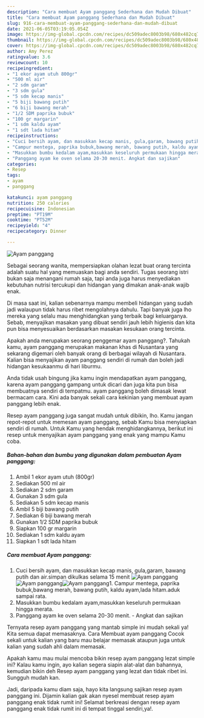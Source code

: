 ```yaml
---
description: "Cara membuat Ayam panggang Sederhana dan Mudah Dibuat"
title: "Cara membuat Ayam panggang Sederhana dan Mudah Dibuat"
slug: 916-cara-membuat-ayam-panggang-sederhana-dan-mudah-dibuat
date: 2021-06-05T03:19:05.054Z
image: https://img-global.cpcdn.com/recipes/dc509adec8003b98/680x482cq70/ayam-panggang-foto-resep-utama.jpg
thumbnail: https://img-global.cpcdn.com/recipes/dc509adec8003b98/680x482cq70/ayam-panggang-foto-resep-utama.jpg
cover: https://img-global.cpcdn.com/recipes/dc509adec8003b98/680x482cq70/ayam-panggang-foto-resep-utama.jpg
author: Amy Perez
ratingvalue: 3.6
reviewcount: 10
recipeingredient:
- "1 ekor ayam utuh 800gr"
- "500 ml air"
- "2 sdm garam"
- "3 sdm gula"
- "5 sdm kecap manis"
- "5 biji bawang putih"
- "6 biji bawang merah"
- "1/2 SDM paprika bubuk"
- "100 gr margarin"
- "1 sdm kaldu ayam"
- "1 sdt lada hitam"
recipeinstructions:
- "Cuci bersih ayam, dan masukkan kecap manis, gula,garam, bawang putih dan air.simpan dikulkas selama 15 menit"
- "Campur mentega, paprika bubuk,bawang merah, bawang putih, kaldu ayam,lada hitam.aduk sampai rata."
- "Masukkan bumbu kedalam ayam,masukkan keseluruh permukaan hingga merata."
- "Panggang ayam ke oven selama 20-30 menit. Angkat dan sajikan"
categories:
- Resep
tags:
- ayam
- panggang

katakunci: ayam panggang 
nutrition: 250 calories
recipecuisine: Indonesian
preptime: "PT19M"
cooktime: "PT52M"
recipeyield: "4"
recipecategory: Dinner

---
```



![Ayam panggang](https://img-global.cpcdn.com/recipes/dc509adec8003b98/680x482cq70/ayam-panggang-foto-resep-utama.jpg)

Sebagai seorang wanita, mempersiapkan olahan lezat buat orang tercinta adalah suatu hal yang memuaskan bagi anda sendiri. Tugas seorang istri bukan saja menangani rumah saja, tapi anda juga harus menyediakan kebutuhan nutrisi tercukupi dan hidangan yang dimakan anak-anak wajib enak.

Di masa  saat ini, kalian sebenarnya mampu membeli hidangan yang sudah jadi walaupun tidak harus ribet mengolahnya dahulu. Tapi banyak juga lho mereka yang selalu mau menghidangkan yang terbaik bagi keluarganya. Sebab, menyajikan masakan yang dibuat sendiri jauh lebih higienis dan kita pun bisa menyesuaikan berdasarkan masakan kesukaan orang tercinta. 



Apakah anda merupakan seorang penggemar ayam panggang?. Tahukah kamu, ayam panggang merupakan makanan khas di Nusantara yang sekarang digemari oleh banyak orang di berbagai wilayah di Nusantara. Kalian bisa menyajikan ayam panggang sendiri di rumah dan boleh jadi hidangan kesukaanmu di hari liburmu.

Anda tidak usah bingung jika kamu ingin mendapatkan ayam panggang, karena ayam panggang gampang untuk dicari dan juga kita pun bisa membuatnya sendiri di tempatmu. ayam panggang boleh dimasak lewat bermacam cara. Kini ada banyak sekali cara kekinian yang membuat ayam panggang lebih enak.

Resep ayam panggang juga sangat mudah untuk dibikin, lho. Kamu jangan repot-repot untuk memesan ayam panggang, sebab Kamu bisa menyiapkan sendiri di rumah. Untuk Kamu yang hendak menghidangkannya, berikut ini resep untuk menyajikan ayam panggang yang enak yang mampu Kamu coba.

<!--inarticleads1-->

##### Bahan-bahan dan bumbu yang digunakan dalam pembuatan Ayam panggang:

1. Ambil 1 ekor ayam utuh (800gr)
1. Sediakan 500 ml air
1. Sediakan 2 sdm garam
1. Gunakan 3 sdm gula
1. Sediakan 5 sdm kecap manis
1. Ambil 5 biji bawang putih
1. Sediakan 6 biji bawang merah
1. Gunakan 1/2 SDM paprika bubuk
1. Siapkan 100 gr margarin
1. Sediakan 1 sdm kaldu ayam
1. Siapkan 1 sdt lada hitam




<!--inarticleads2-->

##### Cara membuat Ayam panggang:

1. Cuci bersih ayam, dan masukkan kecap manis, gula,garam, bawang putih dan air.simpan dikulkas selama 15 menit
<img src="https://img-global.cpcdn.com/steps/5f1f77562c966441/160x128cq70/ayam-panggang-langkah-memasak-1-foto.jpg" alt="Ayam panggang"><img src="https://img-global.cpcdn.com/steps/17b64244bd616759/160x128cq70/ayam-panggang-langkah-memasak-1-foto.jpg" alt="Ayam panggang"><img src="https://img-global.cpcdn.com/steps/db162aa8df305a9b/160x128cq70/ayam-panggang-langkah-memasak-1-foto.jpg" alt="Ayam panggang">1. Campur mentega, paprika bubuk,bawang merah, bawang putih, kaldu ayam,lada hitam.aduk sampai rata.
1. Masukkan bumbu kedalam ayam,masukkan keseluruh permukaan hingga merata.
1. Panggang ayam ke oven selama 20-30 menit. - Angkat dan sajikan




Ternyata resep ayam panggang yang mantab simple ini mudah sekali ya! Kita semua dapat memasaknya. Cara Membuat ayam panggang Cocok sekali untuk kalian yang baru mau belajar memasak ataupun juga untuk kalian yang sudah ahli dalam memasak.

Apakah kamu mau mulai mencoba bikin resep ayam panggang lezat simple ini? Kalau kamu ingin, ayo kalian segera siapin alat-alat dan bahannya, kemudian bikin deh Resep ayam panggang yang lezat dan tidak ribet ini. Sungguh mudah kan. 

Jadi, daripada kamu diam saja, hayo kita langsung sajikan resep ayam panggang ini. Dijamin kalian gak akan nyesel membuat resep ayam panggang enak tidak rumit ini! Selamat berkreasi dengan resep ayam panggang enak tidak rumit ini di tempat tinggal sendiri,ya!.

